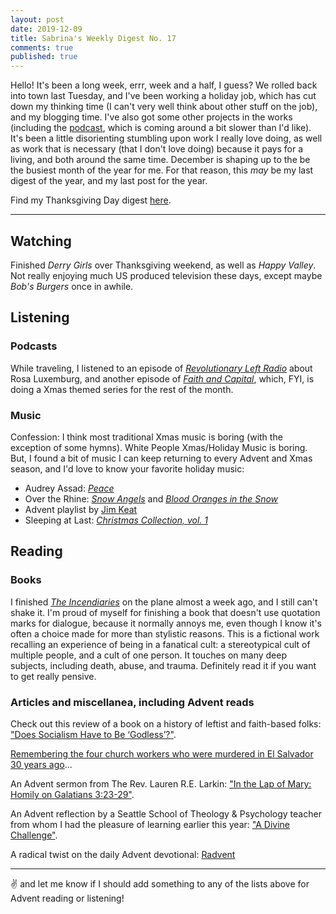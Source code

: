 ```yaml
---
layout: post
date: 2019-12-09
title: Sabrina's Weekly Digest No. 17
comments: true
published: true
---
```


Hello! It's been a long week, errr, week and a half, I guess? We rolled back into town last Tuesday, and I've been working a holiday job, which has cut down my thinking time (I can't very well think about other stuff on the job), and my blogging time. I've also got some other projects in the works (including the [podcast](https://seminary.show), which is coming around a bit slower than I'd like). It's been a little disorienting stumbling upon work I really love doing, as well as work that is necessary (that I don't love doing) because it pays for a living, and both around the same time. December is shaping up to the be the busiest month of the year for me. For that reason, this *may* be my last digest of the year, and my last post for the year. 

Find my Thanksgiving Day digest [here](https://sdrp.me/2019/11/28/digest-thanksgiving/).

____

## Watching

Finished *Derry Girls* over Thanksgiving weekend, as well as *Happy Valley*. Not really enjoying much US produced television these days, except maybe *Bob's Burgers* once in awhile. 

## Listening

### Podcasts
While traveling, I listened to an episode of [*Revolutionary Left Radio*](https://revolutionaryleftradio.libsyn.com/) about Rosa Luxemburg, and another episode of [*Faith and Capital*](https://www.stitcher.com/podcast/faith-and-capital), which, FYI, is doing a Xmas themed series for the rest of the month. 

### Music

Confession: I think most traditional Xmas music is boring (with the exception of some hymns). White People Xmas/Holiday Music is boring. But, I found a bit of music I can keep returning to every Advent and Xmas season, and I'd love to know your favorite holiday music: 

- Audrey Assad: [*Peace*](https://open.spotify.com/album/71utF7ZcnGv0CqmdIEAPgn?si=EcSFBvfKSlSuT12rp4dotQ)
- Over the Rhine: [*Snow Angels*](https://open.spotify.com/album/2VyPXUotHeTNPIjmhnCkes?si=4s3NPaDqQsCvRV14HPWtRQ) and [*Blood Oranges in the Snow*](https://open.spotify.com/album/4E2rv8yVAOs00k4JKa16O0?si=4jULFPzoSISJrkShp2UAig)
- Advent playlist by [Jim Keat](https://open.spotify.com/playlist/1UJPEqatSDshfTksbw5tq7?si=ASW_-wNkTnadsnTkjhQs_g)
- Sleeping at Last: [*Christmas Collection, vol. 1*](https://open.spotify.com/album/1DINBPK1Aqj6Y4Cjf3w11o?si=Q8uURnWCTVmjoqEpCQmyBQ)

## Reading

### Books

I finished [_The Incendiaries_](https://g.co/kgs/CJPm7U) on the plane almost a week ago, and I still can't shake it. I'm proud of myself for finishing a book that doesn't use quotation marks for dialogue, because it normally annoys me, even though I know it's often a choice made for more than stylistic reasons. This is a fictional work recalling an experience of being in a fanatical cult: a stereotypical cult of multiple people, and a cult of one person. It touches on many deep subjects, including death, abuse, and trauma. Definitely read it if you want to get really pensive.

### Articles and miscellanea, including Advent reads

Check out this review of a book on a history of leftist and faith-based folks: ["Does Socialism Have to Be ‘Godless’?"](https://www.christianitytoday.com/ct/2019/november-web-only/spiritual-socialists-vaneesa-cook.html).

[Remembering the four church workers who were murdered in El Salvador 30 years ago](https://griid.org/2010/12/03/30th-anniversary-of-the-murder-of-4-us-church-workers-in-el-salvador/)...

An Advent sermon from The Rev. Lauren R.E. Larkin: ["In the Lap of Mary: Homily on Galatians 3:23-29"](https://laurenrelarkin.com/2019/12/02/in-the-lap-of-mary-homily-on-galatians-323-29/).

An Advent reflection by a Seattle School of Theology & Psychology teacher from whom I had the pleasure of learning earlier this year: ["A Divine Challenge"](https://theseattleschool.edu/blog/divine-challenge/).

A radical twist on the daily Advent devotional: [Radvent](https://radvent.org/)

____

✌️ and let me know if I should add something to any of the lists above for Advent reading or listening!




